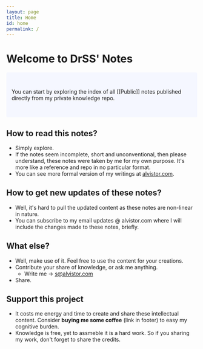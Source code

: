```yaml
---
layout: page
title: Home
id: home
permalink: /
---
```


# Welcome to DrSS' Notes

<p style="padding: 3em 1em; background: #f5f7ff; border-radius: 4px;">
  You can start by exploring the index of all [[Public]] notes published directly from my private knowledge repo.

## How to read this notes?
- Simply explore. 
- If the notes seem incomplete, short and unconventional, then please understand, these notes were taken by me for my own purpose. It's more like a reference and repo in no particular format. 
- You can see more formal version of my writings at <a href="https://alvistor.com">alvistor.com</a>.

## How to get new updates of these notes?
- Well, it's hard to pull the updated content as these notes are non-linear in nature. 
- You can subscribe to my email updates @ alvistor.com where I will include the changes made to these notes, briefly. 

## What else?
- Well, make use of it. Feel free to use the content for your creations.
- Contribute your share of knowledge, or ask me anything. 
  - Write me -> s@alvistor.com
- Share.

## Support this project
- It costs me energy and time to create and share these intellectual content. Consider <b>buying me some coffee</b> (link in footer) to easy my cognitive burden. 
- Knowledge is free, yet to assmeble it is a hard work. So if you sharing my work, don't forget to share the credits. 
</p>
<style>
  .wrapper {
    max-width: 46em;
  }
</style>
